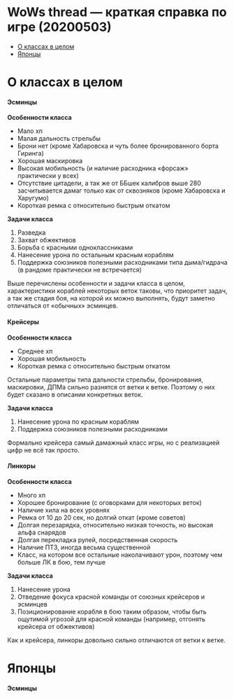 # WoWs thread — краткая справка по игре (20200503)

- [О&nbsp;классах&nbsp;в&nbsp;целом](#О&nbsp;классах&nbsp;в&nbsp;целом)
- [Японцы](#Японцы)

# О&nbsp;классах&nbsp;в&nbsp;целом

#### Эсминцы

**Особенности класса**

- Мало хп
- Малая дальность стрельбы
- Брони нет (кроме Хабаровска и чуть более бронированного борта Гиринга)
- Хорошая маскировка
- Высокая мобильность (и наличие расходника «форсаж» практически у всех)
- Отсутствие цитадели, а так же от ББшек калибров выше 280 засчитывается дамаг только как от сквозняков (кроме Хабаровска и Харугумо)
- Короткая ремка с относительно быстрым откатом

**Задачи класса**

1. Разведка
2. Захват обжективов
3. Борьба с красными одноклассниками
4. Нанесение урона по остальным красным кораблям
5. Поддержка союзников полезными расходниками типа дыма/гидрача (в рандоме практически не встречается)

Выше перечислены особенности и задачи класса в целом, характеристики кораблей некоторых веток таковы, что приоритет задач, а так же стадия боя, на которой их можно выполнять, будут заметно отличаться от «обычных» эсминцев.

#### Крейсеры

**Особенности класса**

- Среднее хп
- Хорошая мобильность
- Короткая ремка с относительно быстрым откатом

Остальные параметры типа дальности стрельбы, бронирования, маскировки, ДПМа сильно разнятся от ветки к ветке. Поэтому о них будет сказано в описании конкретных веток.

**Задачи класса**

1. Нанесение урона по красным кораблям
2. Поддержка союзников полезными расходниками

Формально крейсера самый дамажный класс игры, но с реализацией цифр не всё так просто.

#### Линкоры

**Особенности класса**
- Много хп
- Хорошее бронирование (с оговорками для некоторых веток)
- Наличие хила на всех уровнях
- Ремка от 10 до 20 сек, но долгий откат (кроме советов)
- Долгая перезарядка, относительно низкая точность, но высокая альфа снарядов
- Долгая перекладка рулей, посредственная скорость
- Наличие ПТЗ, иногда весьма существенной
- Класс, на котором все остальные наколачивают урон, поэтому чем больше ЛК в бою, тем лучше

**Задачи класса**

1. Нанесение урона
2. Отведение фокуса красной команды от союзных крейсеров и эсминцев
3. Позиционирование корабля в бою таким образом, чтобы быть ощутимой угрозой для красной команды (например, отгонять крейсера от обжективов)

Как и крейсера, линкоры довольно сильно отличаются от ветки к ветке.

# Японцы

#### Эсминцы






